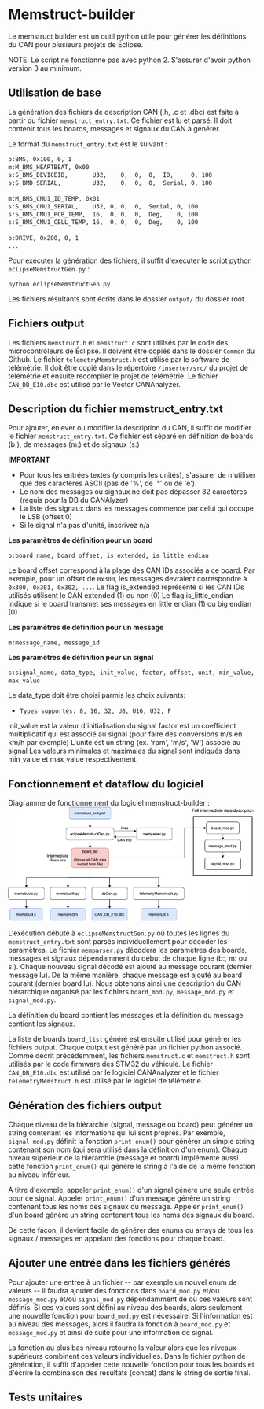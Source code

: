 
# Memstruct-builder

Le memstruct builder est un outil python utile pour générer les définitions du CAN pour plusieurs projets de Éclipse. 

NOTE: Le script ne fonctionne pas avec python 2. S'assurer d'avoir python version 3 au minimum.

## Utilisation de base

La génération des fichiers de description CAN (.h, .c et .dbc) est faite à partir du fichier `memstruct_entry.txt`. Ce fichier est lu et parsé. Il doit contenir tous les boards, messages et signaux du CAN à générer.

Le format du `memstruct_entry.txt` est le suivant :
```
b:BMS, 0x100, 0, 1
m:M_BMS_HEARTBEAT, 0x00
s:S_BMS_DEVICEID, 		U32,	0,	0,	0,	ID,     0, 100
s:S_BMD_SERIAL, 		U32,	0,	0,	0,	Serial, 0, 100

m:M_BMS_CMU1_ID_TEMP, 0x01
s:S_BMS_CMU1_SERIAL,	U32, 0,	0,	0,	Serial, 0, 100
s:S_BMS_CMU1_PCB_TEMP,	16,  0,	0,	0,	Deg,    0, 100
s:S_BMS_CMU1_CELL_TEMP,	16,	 0,	0,	0,	Deg,    0, 100

b:DRIVE, 0x200, 0, 1
...
```

Pour exécuter la génération des fichiers, il suffit d'exécuter le script python `eclipseMemstructGen.py` :

```
python eclipseMemstructGen.py
```

Les fichiers résultants sont écrits dans le dossier `output/` du dossier root.

## Fichiers output

Les fichiers `memstruct.h` et `memstruct.c` sont utilisés par le code des microcontrôleurs de Éclipse. Il doivent être copiés dans le dossier `Common` du Github.
Le fichier `telemetryMemstruct.h` est utilisé par le software de télémétrie. Il doit être copié dans le répertoire `/inserter/src/` du projet de télémétrie et ensuite recompiler le projet de télémétrie.
Le fichier `CAN_DB_E10.dbc` est utilisé par le Vector CANAnalyzer.

## Description du fichier memstruct_entry.txt

Pour ajouter, enlever ou modifier la description du CAN, il suffit de modifier le fichier `memstruct_entry.txt`. Ce fichier est séparé en définition de boards (b:), de messages (m:) et de signaux (s:)

**IMPORTANT**

 - Pour tous les entrées textes (y compris les unités), s'assurer de n'utiliser que des caractères ASCII (pas de '%', de '°' ou de 'é').
 - Le nom des messages ou signaux ne doit pas dépasser 32 caractères (requis pour la DB du CANAlyzer)
 - La liste des signaux dans les messages commence par celui qui occupe le LSB (offset 0)
 - Si le signal n'a pas d'unité, inscrivez n/a

**Les paramètres de définition pour un board**
```
b:board_name, board_offset, is_extended, is_little_endian
```

Le board offset correspond à la plage des CAN IDs associés à ce board. Par exemple, pour un offset de `0x300`, les messages devraient correspondre à `0x300, 0x301, 0x302, ...`.
Le flag is_extended représente si les CAN IDs utilisés utilisent le CAN extended (1) ou non (0)
Le flag is_little_endian indique si le board transmet ses messages en little endian (1) ou big endian (0)

**Les paramètres de définition pour un message**
```
m:message_name, message_id
```

**Les paramètres de définition pour un signal**
```
s:signal_name, data_type, init_value, factor, offset, unit, min_value, max_value
```

Le data_type doit être choisi parmis les choix suivants:
 - `Types supportés: 8, 16, 32, U8, U16, U32, F`
 
init_value est la valeur d'initialisation du signal
factor est un coefficient multiplicatif qui est associé au signal (pour faire des conversions m/s en km/h par exemple)
L'unité est un string (ex. 'rpm', 'm/s', 'W') associé au signal
Les valeurs minimales et maximales du signal sont indiqués dans min_value et max_value respectivement.


## Fonctionnement et dataflow du logiciel

Diagramme de fonctionnement du logiciel memstruct-builder :
![image](./img/memstruct_diagram.png)

L'exécution débute à `eclipseMemstructGen.py` où toutes les lignes du `memstruct_entry.txt` sont parsés individuellement pour décoder les paramètres. Le fichier `memparser.py` décodera les paramètres des boards, messages et signaux dépendamment du début de chaque ligne (b:, m: ou s:). Chaque nouveau signal décodé est ajouté au message courant (dernier message lu). De la même manière, chaque message est ajouté au board courant (dernier board lu). Nous obtenons ainsi une description du CAN hiérarchique organisé par les fichiers `board_mod.py`, `message_mod.py` et `signal_mod.py`.

La définition du board contient les messages et la définition du message contient les signaux.

La liste de boards `board_list` généré est ensuite utilisé pour générer les fichiers output. Chaque output est généré par un fichier python associé. Comme décrit précédemment, les fichiers `memstruct.c` et `memstruct.h` sont utilisés par le code firmware des STM32 du véhicule. Le fichier `CAN_DB_E10.dbc` est utilisé par le logiciel CANAnalyzer et le fichier `telemetryMemstruct.h` est utilisé par le logiciel de télémétrie.

## Génération des fichiers output

Chaque niveau de la hiérarchie (signal, message ou board) peut générer un string contenant les informations qui lui sont propres. Par exemple, `signal_mod.py` définit la fonction `print_enum()` pour générer un simple string contenant son nom (qui sera utilisé dans la définition d'un enum). Chaque niveau supérieur de la hiérarchie (message et board) implémente aussi cette fonction `print_enum()` qui génère le string à l'aide de la même fonction au niveau inférieur.

À titre d'exemple, appeler `print_enum()` d'un signal génère une seule entrée pour ce signal. Appeler `print_enum()` d'un message génère un string contenant tous les noms des signaux du message. Appeler `print_enum()` d'un board génère un string contenant tous les noms des signaux du board. 

De cette façon, il devient facile de générer des enums ou arrays de tous les signaux / messages en appelant des fonctions pour chaque board.

## Ajouter une entrée dans les fichiers générés

Pour ajouter une entrée à un fichier -- par exemple un nouvel enum de valeurs -- il faudra ajouter des fonctions dans `board_mod.py` et/ou `message_mod.py` et/ou `signal_mod.py` dépendamment de où ces valeurs sont définis. Si ces valeurs sont défini au niveau des boards, alors seulement une nouvelle fonction pour `board_mod.py` est nécessaire. Si l'information est au niveau des messages, alors il faudra la fonction à `board_mod.py` et `message_mod.py` et ainsi de suite pour une information de signal.

La fonction au plus bas niveau retourne la valeur alors que les niveaux supérieurs combinent ces valeurs individuelles. Dans le fichier python de génération, il suffit d'appeler cette nouvelle fonction pour tous les boards et d'écrire la combinaison des résultats (concat) dans le string de sortie final.

## Tests unitaires


